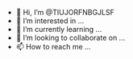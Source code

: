 - 👋 Hi, I’m @TIUJORFNBGJLSF
- 👀 I’m interested in ...
- 🌱 I’m currently learning ...
- 💞️ I’m looking to collaborate on ...
- 📫 How to reach me ...

<!---
TIUJORFNBGJLSF/TIUJORFNBGJLSF is a ✨ special ✨ repository because its `README.md` (this file) appears on your GitHub profile.
You can click the Preview link to take a look at your changes.
--->
